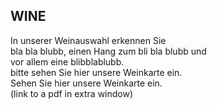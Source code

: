 ## WINE

In unserer Weinauswahl erkennen Sie  
bla bla blubb, einen Hang zum bli bla blubb und  
vor allem eine blibblablubb.  
bitte sehen Sie hier unsere Weinkarte ein.  
Sehen Sie hier unsere Weinkarte ein.  
(link to a pdf in extra window)